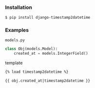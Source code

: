 ### Installation
```bash
$ pip install django-timestamp2datetime
```

### Examples
`models.py`
```python
class Obj(models.Model):
    created_at = models.IntegerField()
```

template
```html
{% load timestamp2datetime %}

{{ obj.created_at|timestamp2datetime }}
```

